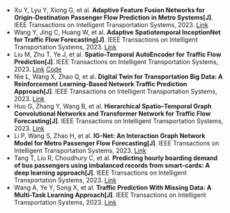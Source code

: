 * Xu Y, Lyu Y, Xiong G, et al. <b>Adaptive Feature Fusion Networks for Origin-Destination Passenger Flow Prediction in Metro Systems[J]</b>. IEEE Transactions on Intelligent Transportation Systems, 2023. [Link](https://ieeexplore.ieee.org/abstract/document/10026633/)
* Wang Y, Jing C, Huang W, et al. <b>Adaptive Spatiotemporal InceptionNet for Traffic Flow Forecasting[J]</b>. IEEE Transactions on Intelligent Transportation Systems, 2023. [Link](https://ieeexplore.ieee.org/abstract/document/10032279/)
* Liu M, Zhu T, Ye J, et al. <b>Spatio-Temporal AutoEncoder for Traffic Flow Prediction[J]</b>. IEEE Transactions on Intelligent Transportation Systems, 2023. [Link](https://ieeexplore.ieee.org/abstract/document/10046396/) [Code](https://github.com/LMZZML/ST-AE)
* Nie L, Wang X, Zhao Q, et al. <b>Digital Twin for Transportation Big Data: A Reinforcement Learning-Based Network Traffic Prediction Approach[J]</b>. IEEE Transactions on Intelligent Transportation Systems, 2023. [Link](https://ieeexplore.ieee.org/abstract/document/10021249/)
* Huo G, Zhang Y, Wang B, et al. <b>Hierarchical Spatio–Temporal Graph Convolutional Networks and Transformer Network for Traffic Flow Forecasting[J]</b>. IEEE Transactions on Intelligent Transportation Systems, 2023. [Link](https://ieeexplore.ieee.org/abstract/document/10012451/)
* Li P, Wang S, Zhao H, et al. <b>IG-Net: An Interaction Graph Network Model for Metro Passenger Flow Forecasting[J]</b>. IEEE Transactions on Intelligent Transportation Systems, 2023. [Link](https://ieeexplore.ieee.org/abstract/document/10021215/)
* Tang T, Liu R, Choudhury C, et al. <b>Predicting hourly boarding demand of bus passengers using imbalanced records from smart-cards: A deep learning approach[J]</b>. IEEE Transactions on Intelligent Transportation Systems, 2023. [Link](https://ieeexplore.ieee.org/abstract/document/10024394/)
* Wang A, Ye Y, Song X, et al. <b>Traffic Prediction With Missing Data: A Multi-Task Learning Approach[J]</b>. IEEE Transactions on Intelligent Transportation Systems, 2023. [Link](https://ieeexplore.ieee.org/abstract/document/10012030/)
